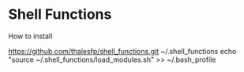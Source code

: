 Shell Functions
===============

How to install

https://github.com/thalesfp/shell_functions.git ~/.shell_functions
echo "source ~/.shell_functions/load_modules.sh" >> ~/.bash_profile 
